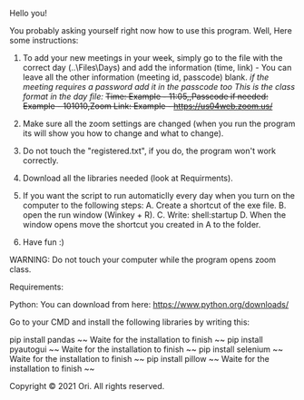 Hello you!

You probably asking yourself right now how to use this program.
Well, Here some instructions:


1. To add your new meetings in your week, simply go to the file with the correct day (..\Files\Days) and add the information (time, link) - You can 
leave all the other information (meeting id, passcode) blank. *if the meeting requires a password add it in the passcode too*
*This is the class format in the day file:*
~~Time: Example - 11:05,,Passcode if needed: Example - 101010,Zoom Link: Example - https://us04web.zoom.us/~~

2. Make sure all the zoom settings are changed (when you run the program its will show you how to change and what to change).

3. Do not touch the "registered.txt", if you do, the program won't work correctly.

4. Download all the libraries needed (look at Requirments).

5. If you want the script to run automaticlly every day when you turn on the computer to the following steps:
	A. Create a shortcut of the exe file.
	B. open the run window (Winkey + R).
	C. Write: shell:startup
	D. When the window opens move the shortcut you created in A to the folder.

5. Have fun :)


WARNING: Do not touch your computer while the program opens zoom class.


Requirements:

Python: You can download from here: https://www.python.org/downloads/

Go to your CMD and install the following libraries by writing this:

pip install pandas
~~ Waite for the installation to finish ~~
pip install pyautogui
~~ Waite for the installation to finish ~~
pip install selenium
~~ Waite for the installation to finish ~~
pip install pillow
~~ Waite for the installation to finish ~~


Copyright © 2021 Ori. All rights reserved.